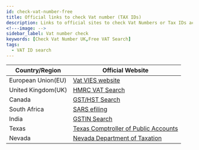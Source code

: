 ```yaml
---
id: check-vat-number-free
title: Official links to check Vat number (TAX IDs) 
description: Links to official sites to check Vat Numbers or Tax IDs across the world 
<!---image: -->
sidebar_label: Vat number check
keywords: [Check Vat Number UK,Free VAT Search]
tags:
  - VAT ID search
---
```


|Country/Region|Official Website|
|--|--|
|European Union(EU)| [Vat VIES website](https://ec.europa.eu/taxation_customs/vies/#/vat-validation) |
|United Kingdom(UK)|[HMRC VAT Search](https://www.gov.uk/check-uk-vat-number)|
|Canada|[GST/HST Search](https://www.businessregistration-inscriptionentreprise.gc.ca/ebci/brom/registry/pub/reg_01_Ld.action)|
|South Africa|[SARS efiling](https://secure.sarsefiling.co.za/vatvendorsearch.aspx)|
|India|[GSTIN Search](https://services.gst.gov.in/services/searchtp)|
|Texas|[Texas Comptroller of Public Accounts](https://mycpa.cpa.state.tx.us/staxpayersearch/)|
|Nevada|[Nevada Department of Taxation ](https://taxpermitsearch.nv.gov/Search.aspx)|

